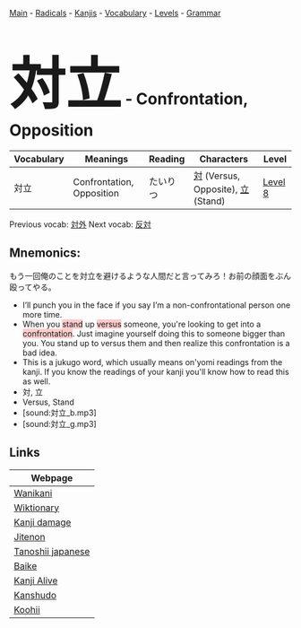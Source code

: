 <style> bigfont {font-size: 100px}</style>
[Main](../README.md) -
[Radicals](../radicals.md) -
[Kanjis](../kanjis.md) -
[Vocabulary](../vocabulary.md) -
[Levels](../levels.md) -
[Grammar](../grammar.md)
# <bigfont> 対立</bigfont> - Confrontation, Opposition 

| Vocabulary | Meanings | Reading | Characters | Level |
| --- | --- | --- | --- | --- |
| 対立 | Confrontation, Opposition | たいりつ |  [対](../kanjis/対.md) (Versus, Opposite), [立](../kanjis/立.md) (Stand) | [Level 8](../levels/wk_level8.md) |

Previous vocab: [対外](対外.md) Next vocab: [反対](反対.md) 

## Mnemonics:
もう一回俺のことを対立を避けるような人間だと言ってみろ！お前の顔面をぶん殴ってやる。
* I’ll punch you in the face if you say I’m a non-confrontational person one more time.
* When you <span style="background-color:#ffcccb"> stand</span> up <span style="background-color:#ffcccb"> versus</span> someone, you're looking to get into a <span style="background-color:#ffcccb"> confrontation</span>. Just imagine yourself doing this to someone bigger than you. You stand up to versus them and then realize this confrontation is a bad idea.
* This is a jukugo word, which usually means on'yomi readings from the kanji. If you know the readings of your kanji you'll know how to read this as well.
* 対, 立
* Versus, Stand
* [sound:対立_b.mp3]
* [sound:対立_g.mp3]


## Links 

| Webpage |
| --- |
| [Wanikani          ](https://www.wanikani.com/kanji/対立) |
| [Wiktionary        ](https://en.wiktionary.org/wiki/対立) |
| [Kanji damage      ](http://www.kanjidamage.com/kanji/search?utf8=✓&q=対立) |
| [Jitenon           ](https://jitenon.com/kanji/対立) |
| [Tanoshii japanese ](https://www.tanoshiijapanese.com/dictionary/kanji.cfm?k=対立) |
| [Baike             ](https://baike.baidu.com/item/対立) |
| [Kanji Alive       ](https://app.kanjialive.com/対立) |
| [Kanshudo          ](https://www.kanshudo.com/searchmn?q=対立) |
| [Koohii            ](https://kanji.koohii.com/study/kanji/対立) |

